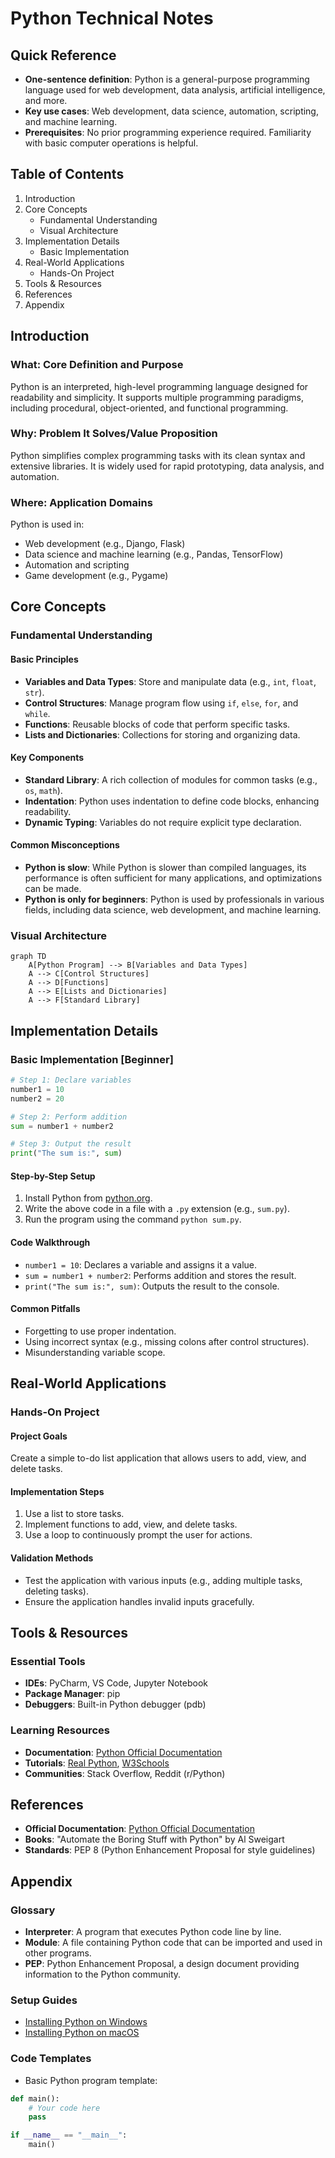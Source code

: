 # Python Technical Notes  
<!-- Python is a high-level, interpreted programming language known for its simplicity, readability, and versatility. This guide is designed for beginners who are new to programming or transitioning from another language. It focuses on core concepts, basic syntax, and practical implementation to build a strong foundation in Python programming.   -->

## Quick Reference  
- **One-sentence definition**: Python is a general-purpose programming language used for web development, data analysis, artificial intelligence, and more.  
- **Key use cases**: Web development, data science, automation, scripting, and machine learning.  
- **Prerequisites**: No prior programming experience required. Familiarity with basic computer operations is helpful.  

## Table of Contents  
1. Introduction  
2. Core Concepts  
   - Fundamental Understanding  
   - Visual Architecture  
3. Implementation Details  
   - Basic Implementation  
4. Real-World Applications  
   - Hands-On Project  
5. Tools & Resources  
6. References  
7. Appendix  

## Introduction  
### What: Core Definition and Purpose  
Python is an interpreted, high-level programming language designed for readability and simplicity. It supports multiple programming paradigms, including procedural, object-oriented, and functional programming.  

### Why: Problem It Solves/Value Proposition  
Python simplifies complex programming tasks with its clean syntax and extensive libraries. It is widely used for rapid prototyping, data analysis, and automation.  

### Where: Application Domains  
Python is used in:  
- Web development (e.g., Django, Flask)  
- Data science and machine learning (e.g., Pandas, TensorFlow)  
- Automation and scripting  
- Game development (e.g., Pygame)  

## Core Concepts  
### Fundamental Understanding  
#### Basic Principles  
- **Variables and Data Types**: Store and manipulate data (e.g., `int`, `float`, `str`).  
- **Control Structures**: Manage program flow using `if`, `else`, `for`, and `while`.  
- **Functions**: Reusable blocks of code that perform specific tasks.  
- **Lists and Dictionaries**: Collections for storing and organizing data.  

#### Key Components  
- **Standard Library**: A rich collection of modules for common tasks (e.g., `os`, `math`).  
- **Indentation**: Python uses indentation to define code blocks, enhancing readability.  
- **Dynamic Typing**: Variables do not require explicit type declaration.  

#### Common Misconceptions  
- **Python is slow**: While Python is slower than compiled languages, its performance is often sufficient for many applications, and optimizations can be made.  
- **Python is only for beginners**: Python is used by professionals in various fields, including data science, web development, and machine learning.  

### Visual Architecture  
```mermaid  
graph TD  
    A[Python Program] --> B[Variables and Data Types]  
    A --> C[Control Structures]  
    A --> D[Functions]  
    A --> E[Lists and Dictionaries]  
    A --> F[Standard Library]  
```  

## Implementation Details  
### Basic Implementation [Beginner]  
```python  
# Step 1: Declare variables  
number1 = 10  
number2 = 20  

# Step 2: Perform addition  
sum = number1 + number2  

# Step 3: Output the result  
print("The sum is:", sum)  
```  

#### Step-by-Step Setup  
1. Install Python from [python.org](https://www.python.org/).  
2. Write the above code in a file with a `.py` extension (e.g., `sum.py`).  
3. Run the program using the command `python sum.py`.  

#### Code Walkthrough  
- `number1 = 10`: Declares a variable and assigns it a value.  
- `sum = number1 + number2`: Performs addition and stores the result.  
- `print("The sum is:", sum)`: Outputs the result to the console.  

#### Common Pitfalls  
- Forgetting to use proper indentation.  
- Using incorrect syntax (e.g., missing colons after control structures).  
- Misunderstanding variable scope.  

## Real-World Applications  
### Hands-On Project  
#### Project Goals  
Create a simple to-do list application that allows users to add, view, and delete tasks.  

#### Implementation Steps  
1. Use a list to store tasks.  
2. Implement functions to add, view, and delete tasks.  
3. Use a loop to continuously prompt the user for actions.  

#### Validation Methods  
- Test the application with various inputs (e.g., adding multiple tasks, deleting tasks).  
- Ensure the application handles invalid inputs gracefully.  

## Tools & Resources  
### Essential Tools  
- **IDEs**: PyCharm, VS Code, Jupyter Notebook  
- **Package Manager**: pip  
- **Debuggers**: Built-in Python debugger (pdb)  

### Learning Resources  
- **Documentation**: [Python Official Documentation](https://docs.python.org/3/)  
- **Tutorials**: [Real Python](https://realpython.com/), [W3Schools](https://www.w3schools.com/python/)  
- **Communities**: Stack Overflow, Reddit (r/Python)  

## References  
- **Official Documentation**: [Python Official Documentation](https://docs.python.org/3/)  
- **Books**: "Automate the Boring Stuff with Python" by Al Sweigart  
- **Standards**: PEP 8 (Python Enhancement Proposal for style guidelines)  

## Appendix  
### Glossary  
- **Interpreter**: A program that executes Python code line by line.  
- **Module**: A file containing Python code that can be imported and used in other programs.  
- **PEP**: Python Enhancement Proposal, a design document providing information to the Python community.  

### Setup Guides  
- [Installing Python on Windows](https://www.python.org/downloads/windows/)  
- [Installing Python on macOS](https://www.python.org/downloads/macos/)  

### Code Templates  
- Basic Python program template:  
```python  
def main():  
    # Your code here  
    pass  

if __name__ == "__main__":  
    main()  
```